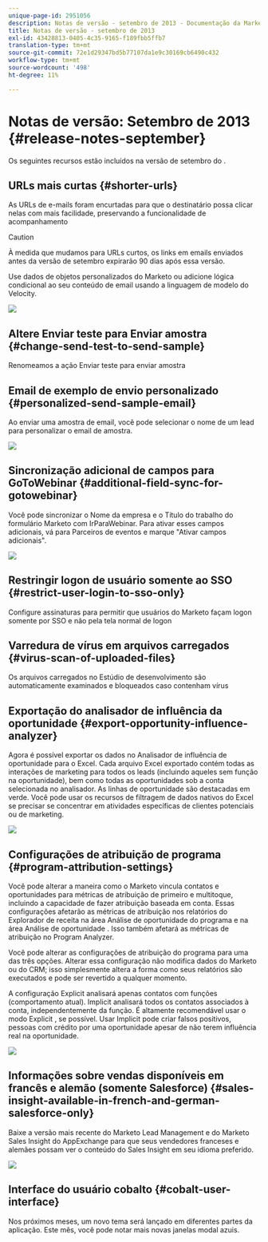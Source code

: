 ```yaml
---
unique-page-id: 2951056
description: Notas de versão - setembro de 2013 - Documentação da Marketo - Documentação do produto
title: Notas de versão - setembro de 2013
exl-id: 43428813-0405-4c35-9165-f189fbb5ffb7
translation-type: tm+mt
source-git-commit: 72e1d29347bd5b77107da1e9c30169cb6490c432
workflow-type: tm+mt
source-wordcount: '498'
ht-degree: 11%

---
```


# Notas de versão: Setembro de 2013 {#release-notes-september}

Os seguintes recursos estão incluídos na versão de setembro do .

## URLs mais curtas {#shorter-urls}

As URLs de e-mails foram encurtadas para que o destinatário possa clicar nelas com mais facilidade, preservando a funcionalidade de acompanhamento

>[!CAUTION]
>
>À medida que mudamos para URLs curtos, os links em emails enviados antes da versão de setembro expirarão 90 dias após essa versão.

Use dados de objetos personalizados do Marketo ou adicione lógica condicional ao seu conteúdo de email usando a linguagem de modelo do Velocity.

![](assets/image2014-9-22-17-3a10-3a56.png)

## Altere Enviar teste para Enviar amostra {#change-send-test-to-send-sample}

Renomeamos a ação Enviar teste para enviar amostra

## Email de exemplo de envio personalizado {#personalized-send-sample-email}

Ao enviar uma amostra de email, você pode selecionar o nome de um lead para personalizar o email de amostra.

![](assets/image2014-9-22-17-3a11-3a22.png)

## Sincronização adicional de campos para GoToWebinar {#additional-field-sync-for-gotowebinar}

Você pode sincronizar o Nome da empresa e o Título do trabalho do formulário Marketo com IrParaWebinar. Para ativar esses campos adicionais, vá para Parceiros de eventos e marque &quot;Ativar campos adicionais&quot;.

![](assets/image2014-9-22-17-3a11-3a53.png)

## Restringir logon de usuário somente ao SSO {#restrict-user-login-to-sso-only}

Configure assinaturas para permitir que usuários do Marketo façam logon somente por SSO e não pela tela normal de logon

## Varredura de vírus em arquivos carregados {#virus-scan-of-uploaded-files}

Os arquivos carregados no Estúdio de desenvolvimento são automaticamente examinados e bloqueados caso contenham vírus

## Exportação do analisador de influência da oportunidade {#export-opportunity-influence-analyzer}

Agora é possível exportar os dados no Analisador de influência de oportunidade para o Excel. Cada arquivo Excel exportado contém todas as interações de marketing para todos os leads (incluindo aqueles sem função na oportunidade), bem como todas as oportunidades sob a conta selecionada no analisador. As linhas de oportunidade são destacadas em verde. Você pode usar os recursos de filtragem de dados nativos do Excel se precisar se concentrar em atividades específicas de clientes potenciais ou de marketing.

![](assets/image2014-9-22-17-3a12-3a23.png)

## Configurações de atribuição de programa {#program-attribution-settings}

Você pode alterar a maneira como o Marketo vincula contatos e oportunidades para métricas de atribuição de primeiro e multitoque, incluindo a capacidade de fazer atribuição baseada em conta. Essas configurações afetarão as métricas de atribuição nos relatórios do Explorador de receita na área Análise de oportunidade do programa e na área Análise de oportunidade . Isso também afetará as métricas de atribuição no Program Analyzer.

Você pode alterar as configurações de atribuição do programa para uma das três opções. Alterar essa configuração não modifica dados do Marketo ou do CRM; isso simplesmente altera a forma como seus relatórios são executados e pode ser revertido a qualquer momento.

A configuração Explicit analisará apenas contatos com funções (comportamento atual). Implicit analisará todos os contatos associados à conta, independentemente da função. É altamente recomendável usar o modo Explicit , se possível. Usar Implicit pode criar falsos positivos, pessoas com crédito por uma oportunidade apesar de não terem influência real na oportunidade.

![](assets/image2014-9-22-17-3a12-3a43.png)

## Informações sobre vendas disponíveis em francês e alemão (somente Salesforce) {#sales-insight-available-in-french-and-german-salesforce-only}

Baixe a versão mais recente do Marketo Lead Management e do Marketo Sales Insight do AppExchange para que seus vendedores franceses e alemães possam ver o conteúdo do Sales Insight em seu idioma preferido.

![](assets/image2014-9-22-17-3a13-3a12.png)

## Interface do usuário cobalto {#cobalt-user-interface}

Nos próximos meses, um novo tema será lançado em diferentes partes da aplicação. Este mês, você pode notar mais novas janelas modal azuis.
